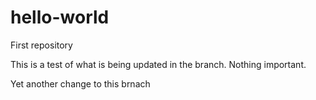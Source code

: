 # hello-world
First repository

This is a test of what is being updated in the branch. Nothing important.


Yet another change to this brnach